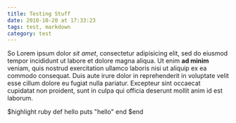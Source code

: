 ```yaml
---
title: Testing Stuff
date: 2010-10-20 at 17:33:23
tags: test, markdown
category: test
---
```


So Lorem ipsum dolor *sit amet*, consectetur adipisicing elit, sed do eiusmod tempor incididunt ut labore et dolore magna aliqua. Ut enim __ad minim__ veniam, quis nostrud exercitation ullamco laboris nisi ut aliquip ex ea commodo consequat. Duis aute irure dolor in reprehenderit in voluptate velit esse cillum dolore eu fugiat nulla pariatur. Excepteur sint occaecat cupidatat non proident, sunt in culpa qui officia deserunt mollit anim id est laborum.  

$highlight ruby
def hello
  puts "hello"
end
$end
